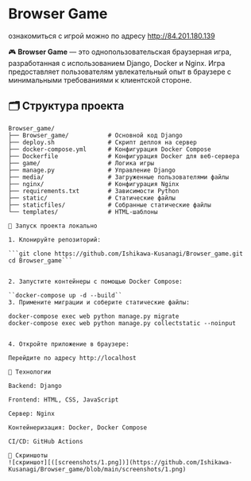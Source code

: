 # Browser Game
ознакомиться с игрой можно по адресу http://84.201.180.139

🎮 **Browser Game** — это однопользовательская браузерная игра, разработанная с использованием Django, Docker и Nginx. Игра предоставляет пользователям увлекательный опыт в браузере с минимальными требованиями к клиентской стороне.
## 🗂 Структура проекта

```plaintext
Browser_game/
├── Browser_game/           # Основной код Django
├── deploy.sh               # Скрипт деплоя на сервер
├── docker-compose.yml      # Конфигурация Docker Compose
├── Dockerfile              # Конфигурация Docker для веб-сервера
├── game/                   # Логика игры
├── manage.py               # Управление Django
├── media/                  # Загруженные пользователями файлы
├── nginx/                  # Конфигурация Nginx
├── requirements.txt        # Зависимости Python
├── static/                 # Статические файлы
├── staticfiles/            # Собранные статические файлы
└── templates/              # HTML-шаблоны

🚀 Запуск проекта локально

1. Клонируйте репозиторий:

```git clone https://github.com/Ishikawa-Kusanagi/Browser_game.git
cd Browser_game```


2. Запустите контейнеры с помощью Docker Compose:

``docker-compose up -d --build``
3. Примените миграции и соберите статические файлы:

docker-compose exec web python manage.py migrate
docker-compose exec web python manage.py collectstatic --noinput


4. Откройте приложение в браузере:

Перейдите по адресу http://localhost

🔧 Технологии

Backend: Django

Frontend: HTML, CSS, JavaScript

Сервер: Nginx

Контейнеризация: Docker, Docker Compose

CI/CD: GitHub Actions

📸 Скриншоты
![скриншот][([screenshots/1.png])](https://github.com/Ishikawa-Kusanagi/Browser_game/blob/main/screenshots/1.png)

